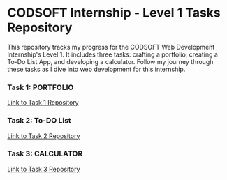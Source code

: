 # CODSOFT Internship - Level 1 Tasks Repository
This repository tracks my progress for the CODSOFT Web Development Internship's Level 1. It includes three tasks: crafting a portfolio, creating a To-Do List App, and developing a calculator. Follow my journey through these tasks as I dive into web development for this internship.
### Task 1: PORTFOLIO
[Link to Task 1 Repository](https://github.com/Oeyshik/Portfolio)

### Task 2: To-DO List
[Link to Task 2 Repository](https://github.com/Oeyshik/To-Do_List_App)

### Task 3: CALCULATOR
[Link to Task 3 Repository](https://github.com/Oeyshik/Calculator)
